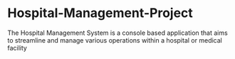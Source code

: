# Hospital-Management-Project
The Hospital Management System is a console based application that aims to streamline and manage various operations within a hospital or medical facility

